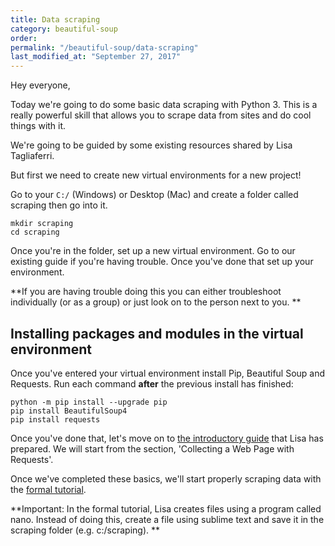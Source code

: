 ```yaml
---
title: Data scraping
category: beautiful-soup
order: 
permalink: "/beautiful-soup/data-scraping"
last_modified_at: "September 27, 2017"
---
```


Hey everyone,

Today we're going to do some basic data scraping with Python 3. This is a really powerful skill that allows you to scrape data from sites and do cool things with it.

We're going to be guided by some existing resources shared by Lisa Tagliaferri.

But first we need to create new virtual environments for a new project!

Go to your `C:/` (Windows) or Desktop (Mac) and create a folder called scraping then go into it.

```
mkdir scraping
cd scraping
```
 

Once you're in the folder, set up a new virtual environment. Go to our existing guide if you're
having trouble. Once you've done that set up
your environment.

**If you are having trouble doing this you can either troubleshoot individually (or as a group) or just look on to the person next to you. **

## Installing packages and modules in the virtual environment

Once you've entered your virtual environment install Pip, Beautiful Soup and Requests. Run each command **after** the previous install has finished:

``` 
python -m pip install --upgrade pip 
pip install BeautifulSoup4
pip install requests
```

Once you've done that, let's move on to [the introductory guide](https://www.digitalocean.com/community/tutorials/how-to-work-with-web-data-using-requests-and-beautiful-soup-with-python-3) that Lisa has prepared. We will start from the section, 'Collecting a Web Page with Requests'.

Once we've completed these basics, we'll start properly scraping data with the [formal tutorial](https://www.digitalocean.com/community/tutorials/how-to-scrape-web-pages-with-beautiful-soup-and-python-3).

**Important: In the formal tutorial, Lisa creates files using a program called nano. Instead of doing this, create a file using sublime text and save it in the scraping folder (e.g. c:/scraping). **
